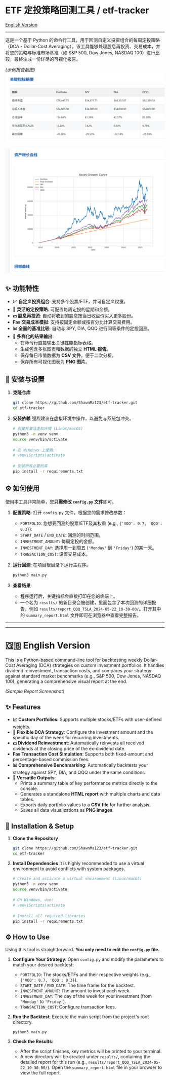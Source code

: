 # ETF 定投策略回测工具 / etf-tracker

[English Version](#-english-version)

---

这是一个基于 Python 的命令行工具，用于回测自定义投资组合的每周定投策略（DCA - Dollar-Cost Averaging）。该工具能够处理股息再投资、交易成本，并将您的策略与标准市场基准（如 S&P 500, Dow Jones, NASDAQ 100）进行比较，最终生成一份详尽的可视化报告。

 
*(示例报告截图)*
![alt text](image.png)

![alt text](image-1.png)

## ✨ 功能特性

- **📈 自定义投资组合**: 支持多个股票/ETF，并可自定义权重。
- **📅 灵活的定投策略**: 可配置每周定投的星期和金额。
- **💵 股息再投资**: 自动将收到的股息按当日收盘价买入更多股份。
- **Fas 交易成本模拟**: 支持按固定金额或按百分比计算交易费用。
- **📊 全面的基准比较**: 自动与 SPY, DIA, QQQ 进行同等条件的定投回测。
- **📄 多样化的结果输出**:
    - 在命令行直接输出关键性能指标表格。
    - 生成包含多张图表和数据的独立 **HTML 报告**。
    - 保存每日市值数据为 **CSV 文件**，便于二次分析。
    - 保存所有可视化图表为 **PNG 图片**。

## 🚀 安装与设置

1.  **克隆仓库**
    ```bash
    git clone https://github.com/ShawnMa123/etf-tracker.git
    cd etf-tracker
    ```

2.  **安装依赖**
    强烈建议在虚拟环境中操作，以避免与系统包冲突。
    ```bash
    # 创建并激活虚拟环境 (Linux/macOS)
    python3 -m venv venv
    source venv/bin/activate

    # 在 Windows 上使用:
    # venv\Scripts\activate

    # 安装所有必要的库
    pip install -r requirements.txt
    ```

## ⚙️ 如何使用

使用本工具非常简单，您**只需修改 `config.py` 文件**即可。

1.  **配置策略**: 打开 `config.py` 文件，根据您的需求修改参数：
    - `PORTFOLIO`: 您想要回测的股票/ETF及其权重 (e.g., `{'VOO': 0.7, 'QQQ': 0.3}`).
    - `START_DATE` / `END_DATE`: 回测的时间范围。
    - `INVESTMENT_AMOUNT`: 每周定投的金额。
    - `INVESTMENT_DAY`: 选择周一到周五 (`'Monday'` 到 `'Friday'`) 的某一天。
    - `TRANSACTION_COST`: 设置交易成本。

2.  **运行回测**: 在项目根目录下运行主程序。
    ```bash
    python3 main.py
    ```

3.  **查看结果**:
    - 程序运行后，关键指标会直接打印在您的终端上。
    - 一个名为 `results/` 的新目录会被创建，里面包含了本次回测的详细报告，例如 `results/report_QQQ_TSLA_2024-05-22_10-30-00/`。打开其中的 `summary_report.html` 文件即可在浏览器中查看完整报告。



---
---

# 🇬🇧 English Version

This is a Python-based command-line tool for backtesting weekly Dollar-Cost Averaging (DCA) strategies on custom investment portfolios. It handles dividend reinvestment, transaction costs, and compares your strategy against standard market benchmarks (e.g., S&P 500, Dow Jones, NASDAQ 100), generating a comprehensive visual report at the end.

 
*(Sample Report Screenshot)*

## ✨ Features

- **📈 Custom Portfolios**: Supports multiple stocks/ETFs with user-defined weights.
- **📅 Flexible DCA Strategy**: Configure the investment amount and the specific day of the week for recurring investments.
- **💵 Dividend Reinvestment**: Automatically reinvests all received dividends at the closing price of the ex-dividend date.
- **Fas Transaction Cost Simulation**: Supports both fixed-amount and percentage-based commission fees.
- **📊 Comprehensive Benchmarking**: Automatically backtests your strategy against SPY, DIA, and QQQ under the same conditions.
- **📄 Versatile Outputs**:
    - Prints a summary table of key performance metrics directly to the console.
    - Generates a standalone **HTML report** with multiple charts and data tables.
    - Exports daily portfolio values to a **CSV file** for further analysis.
    - Saves all data visualizations as **PNG images**.

## 🚀 Installation & Setup

1.  **Clone the Repository**
    ```bash
    git clone https://github.com/ShawnMa123/etf-tracker.git
    cd etf-tracker
    ```

2.  **Install Dependencies**
    It is highly recommended to use a virtual environment to avoid conflicts with system packages.
    ```bash
    # Create and activate a virtual environment (Linux/macOS)
    python3 -m venv venv
    source venv/bin/activate

    # On Windows, use:
    # venv\Scripts\activate

    # Install all required libraries
    pip install -r requirements.txt
    ```

## ⚙️ How to Use

Using this tool is straightforward. **You only need to edit the `config.py` file.**

1.  **Configure Your Strategy**: Open `config.py` and modify the parameters to match your desired backtest:
    - `PORTFOLIO`: The stocks/ETFs and their respective weights (e.g., `{'VOO': 0.7, 'QQQ': 0.3}`).
    - `START_DATE` / `END_DATE`: The time frame for the backtest.
    - `INVESTMENT_AMOUNT`: The amount to invest each week.
    - `INVESTMENT_DAY`: The day of the week for your investment (from `'Monday'` to `'Friday'`).
    - `TRANSACTION_COST`: Configure transaction fees.

2.  **Run the Backtest**: Execute the main script from the project's root directory.
    ```bash
    python3 main.py
    ```

3.  **Check the Results**:
    - After the script finishes, key metrics will be printed to your terminal.
    - A new directory will be created under `results/`, containing the detailed report for this run (e.g., `results/report_QQQ_TSLA_2024-05-22_10-30-00/`). Open the `summary_report.html` file in your browser to view the full report.

